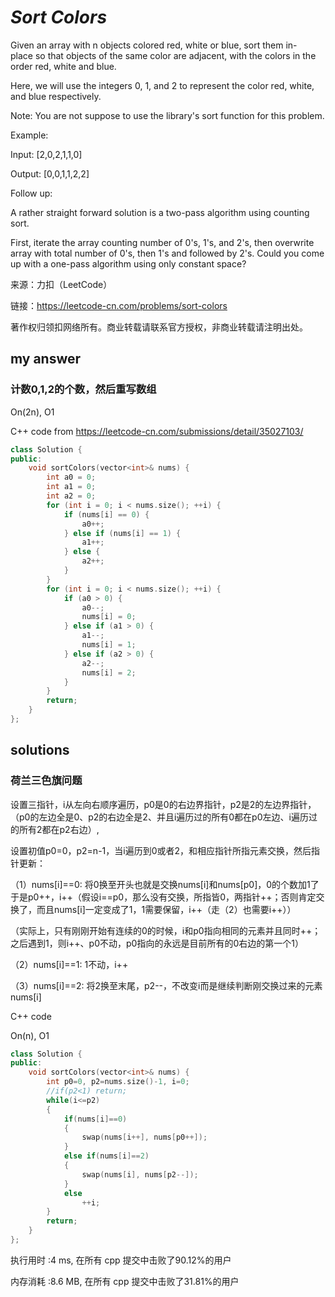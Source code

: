 # *Sort Colors*
Given an array with n objects colored red, white or blue, sort them in-place so that objects of the same color are adjacent, with the colors in the order red, white and blue.

Here, we will use the integers 0, 1, and 2 to represent the color red, white, and blue respectively.

Note: You are not suppose to use the library's sort function for this problem.

Example:

Input: [2,0,2,1,1,0]

Output: [0,0,1,1,2,2]

Follow up:

A rather straight forward solution is a two-pass algorithm using counting sort.

First, iterate the array counting number of 0's, 1's, and 2's, then overwrite array with total number of 0's, then 1's and followed by 2's.
Could you come up with a one-pass algorithm using only constant space?

来源：力扣（LeetCode）

链接：https://leetcode-cn.com/problems/sort-colors

著作权归领扣网络所有。商业转载请联系官方授权，非商业转载请注明出处。

## my answer

### 计数0,1,2的个数，然后重写数组

On(2n), O1

C++ code
from https://leetcode-cn.com/submissions/detail/35027103/
``` C++ code
class Solution {
public:
    void sortColors(vector<int>& nums) {
        int a0 = 0;
        int a1 = 0;
        int a2 = 0;
        for (int i = 0; i < nums.size(); ++i) {
            if (nums[i] == 0) {
                a0++;
            } else if (nums[i] == 1) {
                a1++;
            } else {
                a2++;
            }
        }
        for (int i = 0; i < nums.size(); ++i) {
            if (a0 > 0) {
                a0--;
                nums[i] = 0;
            } else if (a1 > 0) {
                a1--;
                nums[i] = 1;
            } else if (a2 > 0) {
                a2--;
                nums[i] = 2;
            }
        }
        return;
    }
};
```

## solutions

### 荷兰三色旗问题

设置三指针，i从左向右顺序遍历，p0是0的右边界指针，p2是2的左边界指针，
（p0的左边全是0、p2的右边全是2、并且i遍历过的所有0都在p0左边、i遍历过的所有2都在p2右边）,

设置初值p0=0，p2=n-1，当i遍历到0或者2，和相应指针所指元素交换，然后指针更新：

（1）nums[i]==0: 将0换至开头也就是交换nums[i]和nums[p0]，0的个数加1了于是p0++，i++（假设i==p0，那么没有交换，所指皆0，两指针++；否则肯定交换了，而且nums[i]一定变成了1，1需要保留，i++（走（2）也需要i++））

（实际上，只有刚刚开始有连续的0的时候，i和p0指向相同的元素并且同时++；之后遇到1，则i++、p0不动，p0指向的永远是目前所有的0右边的第一个1）

（2）nums[i]==1: 1不动，i++

（3）nums[i]==2: 将2换至末尾，p2--，不改变i而是继续判断刚交换过来的元素nums[i]

C++ code

On(n), O1

```C++ code
class Solution {
public:
    void sortColors(vector<int>& nums) {
        int p0=0, p2=nums.size()-1, i=0;
        //if(p2<1) return;
        while(i<=p2)
        {
            if(nums[i]==0)
            {
                swap(nums[i++], nums[p0++]);
            }
            else if(nums[i]==2)
            {
                swap(nums[i], nums[p2--]);
            }
            else
                ++i;
        }
        return;
    }
};
```

执行用时 :4 ms, 在所有 cpp 提交中击败了90.12%的用户

内存消耗 :8.6 MB, 在所有 cpp 提交中击败了31.81%的用户
